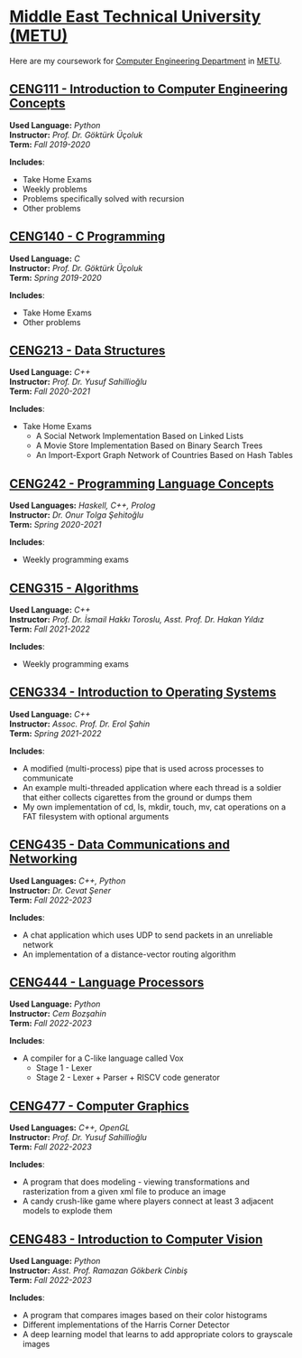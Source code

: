 # [Middle East Technical University (METU)](https://www.metu.edu.tr/)

Here are my coursework for [Computer Engineering Department](https://ceng.metu.edu.tr/) in [METU](https://www.metu.edu.tr/).

[CENG111 - Introduction to Computer Engineering Concepts](https://github.com/aralyekta/METU/tree/master/CENG111)
------------

**Used Language:** *Python*<br>
**Instructor:** *Prof. Dr. Göktürk Üçoluk*<br>
**Term:** *Fall 2019-2020*<br>

**Includes**:
* Take Home Exams
* Weekly problems
* Problems specifically solved with recursion
* Other problems

[CENG140 - C Programming](https://github.com/aralyekta/METU/tree/master/CENG140)
-------------------

**Used Language:** *C*<br>
**Instructor:** *Prof. Dr. Göktürk Üçoluk*<br>
**Term:** *Spring 2019-2020*<br>

**Includes**:
* Take Home Exams
* Other problems

[CENG213 - Data Structures](https://github.com/aralyekta/METU/tree/master/CENG213)
-------------------

**Used Language:** *C++*<br>
**Instructor:** *Prof. Dr. Yusuf Sahillioğlu*<br>
**Term:** *Fall 2020-2021*<br>

**Includes**:
* Take Home Exams
    * A Social Network Implementation Based on Linked Lists
    * A Movie Store Implementation Based on Binary Search Trees
    * An Import-Export Graph Network of Countries Based on Hash Tables
    
[CENG242 - Programming Language Concepts](https://github.com/aralyekta/METU/tree/master/CENG242)
-------------------

**Used Languages:** *Haskell, C++, Prolog*<br>
**Instructor:** *Dr. Onur Tolga Şehitoğlu*<br>
**Term:** *Spring 2020-2021*<br>

**Includes**:
* Weekly programming exams

[CENG315 - Algorithms](https://github.com/aralyekta/METU/tree/master/CENG315)
-------------------

**Used Language:** *C++*<br>
**Instructor:** *Prof. Dr. İsmail Hakkı Toroslu, Asst. Prof. Dr. Hakan Yıldız*<br>
**Term:** *Fall 2021-2022*<br>

**Includes**:
* Weekly programming exams

[CENG334 - Introduction to Operating Systems](https://github.com/aralyekta/METU/tree/master/CENG334)
-------------------

**Used Language:** *C++*<br>
**Instructor:** *Assoc. Prof. Dr. Erol Şahin*<br>
**Term:** *Spring 2021-2022*<br>

**Includes**:
* A modified (multi-process) pipe that is used across processes to communicate
* An example multi-threaded application where each thread is a soldier that either collects cigarettes from the ground or dumps them
* My own implementation of cd, ls, mkdir, touch, mv, cat operations on a FAT filesystem with optional arguments

[CENG435 - Data Communications and Networking](https://github.com/aralyekta/METU/tree/master/CENG435)
-------------------

**Used Languages:** *C++, Python*<br>
**Instructor:** *Dr. Cevat Şener*<br>
**Term:** *Fall 2022-2023*<br>

**Includes**:
* A chat application which uses UDP to send packets in an unreliable network
* An implementation of a distance-vector routing algorithm
    
[CENG444 - Language Processors](https://github.com/aralyekta/METU/tree/master/CENG444)
-------------------

**Used Language:** *Python*<br>
**Instructor:** *Cem Bozşahin*<br>
**Term:** *Fall 2022-2023*<br>

**Includes**:
* A compiler for a C-like language called Vox
   * Stage 1 - Lexer
   * Stage 2 - Lexer + Parser + RISCV code generator

[CENG477 - Computer Graphics](https://github.com/aralyekta/METU/tree/master/CENG477)
-------------------

**Used Languages:** *C++, OpenGL*<br>
**Instructor:** *Prof. Dr. Yusuf Sahillioğlu*<br>
**Term:** *Fall 2022-2023*<br>

**Includes**:
* A program that does modeling - viewing transformations and rasterization from a given xml file to produce an image
* A candy crush-like game where players connect at least 3 adjacent models to explode them


[CENG483 - Introduction to Computer Vision](https://github.com/aralyekta/METU/tree/master/CENG483)
-------------------

**Used Language:** *Python*<br>
**Instructor:** *Asst. Prof. Ramazan Gökberk Cinbiş*<br>
**Term:** *Fall 2022-2023*<br>

**Includes**:
* A program that compares images based on their color histograms
* Different implementations of the Harris Corner Detector
* A deep learning model that learns to add appropriate colors to grayscale images
